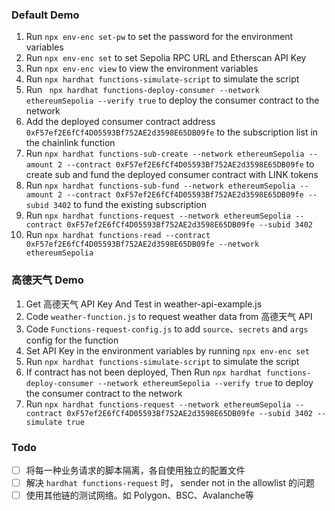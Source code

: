 ### Default Demo
1. Run `npx env-enc set-pw` to set the password for the environment variables
3. Run `npx env-enc set` to set Sepolia RPC URL and Etherscan API Key
4. Run `npx env-enc view` to view the environment variables
5. Run `npx hardhat functions-simulate-script` to simulate the script
6. Run ` npx hardhat functions-deploy-consumer --network ethereumSepolia --verify true` to deploy the consumer contract to the network
7. Add the deployed consumer contract address `0xF57ef2E6fCf4D05593Bf752AE2d3598E65DB09fe` to the subscription list in the chainlink function
8. Run `npx hardhat functions-sub-create --network ethereumSepolia --amount 2 --contract 0xF57ef2E6fCf4D05593Bf752AE2d3598E65DB09fe` to create sub and fund the deployed consumer contract with LINK tokens
9. Run `npx hardhat functions-sub-fund --network ethereumSepolia --amount 2 --contract 0xF57ef2E6fCf4D05593Bf752AE2d3598E65DB09fe --subid 3402` to fund the existing subscription
10. Run `npx hardhat functions-request --network ethereumSepolia --contract 0xF57ef2E6fCf4D05593Bf752AE2d3598E65DB09fe --subid 3402`
11. Run `npx hardhat functions-read --contract 0xF57ef2E6fCf4D05593Bf752AE2d3598E65DB09fe --network ethereumSepolia`

### 高德天气 Demo
1. Get 高德天气 API Key And Test in weather-api-example.js
2. Code `weather-function.js`  to request weather data from 高德天气 API
3. Code `Functions-request-config.js` to add `source`、`secrets` and `args` config for the function
4. Set API Key in the environment variables by running `npx env-enc set`
5. Run `npx hardhat functions-simulate-script` to simulate the script
6. If contract has not been deployed, Then Run `npx hardhat functions-deploy-consumer --network ethereumSepolia --verify true` to deploy the consumer contract to the network
7. Run `npx hardhat functions-request --network ethereumSepolia --contract 0xF57ef2E6fCf4D05593Bf752AE2d3598E65DB09fe --subid 3402 --simulate true`

### Todo
- [ ] 将每一种业务请求的脚本隔离，各自使用独立的配置文件
- [ ] 解决 `hardhat functions-request` 时， sender not in the allowlist 的问题
- [ ] 使用其他链的测试网络。如 Polygon、BSC、Avalanche等